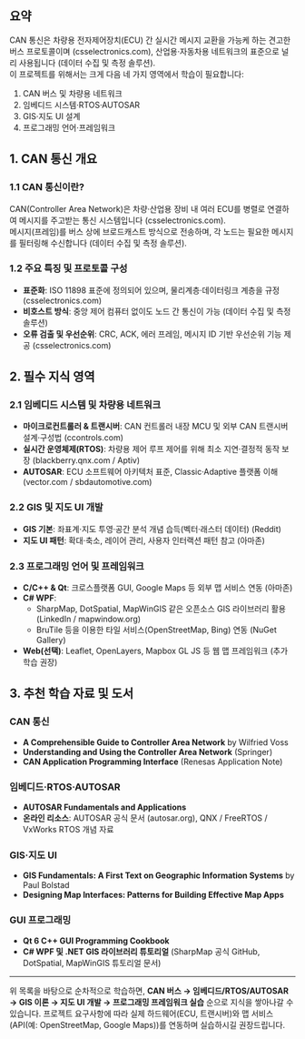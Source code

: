 ## 요약
CAN 통신은 차량용 전자제어장치(ECU) 간 실시간 메시지 교환을 가능케 하는 견고한 버스 프로토콜이며 (csselectronics.com), 산업용·자동차용 네트워크의 표준으로 널리 사용됩니다 (데이터 수집 및 측정 솔루션).  
이 프로젝트를 위해서는 크게 다음 네 가지 영역에서 학습이 필요합니다:
1. CAN 버스 및 차량용 네트워크
2. 임베디드 시스템·RTOS·AUTOSAR
3. GIS·지도 UI 설계
4. 프로그래밍 언어·프레임워크

## 1. CAN 통신 개요
### 1.1 CAN 통신이란?
CAN(Controller Area Network)은 차량·산업용 장비 내 여러 ECU를 병렬로 연결하여 메시지를 주고받는 통신 시스템입니다 (csselectronics.com).  
메시지(프레임)를 버스 상에 브로드캐스트 방식으로 전송하며, 각 노드는 필요한 메시지를 필터링해 수신합니다 (데이터 수집 및 측정 솔루션).

### 1.2 주요 특징 및 프로토콜 구성
- **표준화**: ISO 11898 표준에 정의되어 있으며, 물리계층·데이터링크 계층을 규정 (csselectronics.com)  
- **비호스트 방식**: 중앙 제어 컴퓨터 없이도 노드 간 통신이 가능 (데이터 수집 및 측정 솔루션)  
- **오류 검출 및 우선순위**: CRC, ACK, 에러 프레임, 메시지 ID 기반 우선순위 기능 제공 (csselectronics.com)

## 2. 필수 지식 영역
### 2.1 임베디드 시스템 및 차량용 네트워크
- **마이크로컨트롤러 & 트랜시버**: CAN 컨트롤러 내장 MCU 및 외부 CAN 트랜시버 설계·구성법 (ccontrols.com)  
- **실시간 운영체제(RTOS)**: 차량용 제어 루프 제어를 위해 최소 지연·결정적 동작 보장 (blackberry.qnx.com / Aptiv)  
- **AUTOSAR**: ECU 소프트웨어 아키텍처 표준, Classic·Adaptive 플랫폼 이해 (vector.com / sbdautomotive.com)

### 2.2 GIS 및 지도 UI 개발
- **GIS 기본**: 좌표계·지도 투영·공간 분석 개념 습득(벡터·래스터 데이터) (Reddit)  
- **지도 UI 패턴**: 확대·축소, 레이어 관리, 사용자 인터랙션 패턴 참고 (아마존)

### 2.3 프로그래밍 언어 및 프레임워크
- **C/C++ & Qt**: 크로스플랫폼 GUI, Google Maps 등 외부 맵 서비스 연동 (아마존)  
- **C# WPF**:  
  - SharpMap, DotSpatial, MapWinGIS 같은 오픈소스 GIS 라이브러리 활용 (LinkedIn / mapwindow.org)  
  - BruTile 등을 이용한 타일 서비스(OpenStreetMap, Bing) 연동 (NuGet Gallery)  
- **Web(선택)**: Leaflet, OpenLayers, Mapbox GL JS 등 웹 맵 프레임워크 (추가 학습 권장)

## 3. 추천 학습 자료 및 도서
### CAN 통신
- **A Comprehensible Guide to Controller Area Network** by Wilfried Voss  
- **Understanding and Using the Controller Area Network** (Springer)  
- **CAN Application Programming Interface** (Renesas Application Note)

### 임베디드·RTOS·AUTOSAR
- **AUTOSAR Fundamentals and Applications**  
- **온라인 리소스**: AUTOSAR 공식 문서 (autosar.org), QNX / FreeRTOS / VxWorks RTOS 개념 자료

### GIS·지도 UI
- **GIS Fundamentals: A First Text on Geographic Information Systems** by Paul Bolstad  
- **Designing Map Interfaces: Patterns for Building Effective Map Apps**

### GUI 프로그래밍
- **Qt 6 C++ GUI Programming Cookbook**  
- **C# WPF 및 .NET GIS 라이브러리 튜토리얼** (SharpMap 공식 GitHub, DotSpatial, MapWinGIS 튜토리얼 문서)

---

위 목록을 바탕으로 순차적으로 학습하면, **CAN 버스 → 임베디드/RTOS/AUTOSAR → GIS 이론 → 지도 UI 개발 → 프로그래밍 프레임워크 실습** 순으로 지식을 쌓아나갈 수 있습니다. 프로젝트 요구사항에 따라 실제 하드웨어(ECU, 트랜시버)와 맵 서비스(API(예: OpenStreetMap, Google Maps))를 연동하며 실습하시길 권장드립니다.
